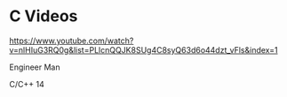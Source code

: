 # C Videos

https://www.youtube.com/watch?v=nlHIuG3RQ0g&list=PLlcnQQJK8SUg4C8syQ63d6o44dzt_vFls&index=1

Engineer Man

C/C++ 14